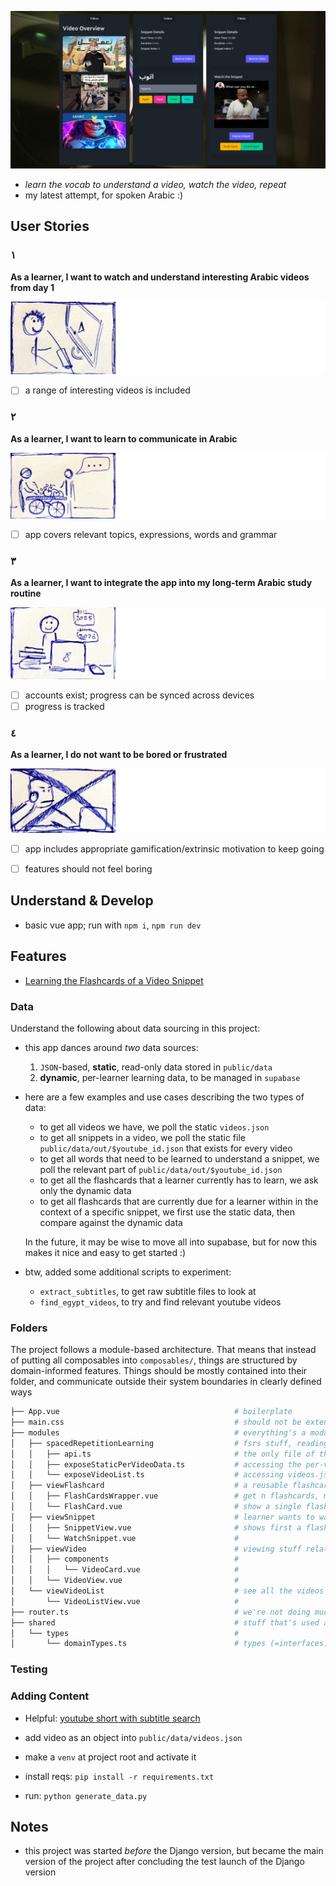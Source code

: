 ![screenshot of the app's different modes: studying flashcards with a spaced repetition view, and watching video snippets and rating how well you understood them](doc/img/header_screenshots.png)

- *learn the vocab to understand a video, watch the video, repeat*
- my latest attempt, for spoken Arabic :)


## User Stories

### ١

**As a learner, I want to watch and understand interesting Arabic videos from day 1**

![](doc/img/us0.webp)

- [ ] a range of interesting videos is included

### ٢

**As a learner, I want to learn to communicate in Arabic**

![](doc/img/us1.webp)

- [ ] app covers relevant topics, expressions, words and grammar

### ٣

**As a learner, I want to integrate the app into my long-term Arabic study routine**

![](doc/img/us2.webp)

- [ ] accounts exist; progress can be synced across devices
- [ ] progress is tracked

### ٤

**As a learner, I do not want to be bored or frustrated**

![](doc/img/us3.webp)

- [ ] app includes appropriate gamification/extrinsic motivation to keep going
- [ ] features should not feel boring


## Understand & Develop

- basic vue app; run with `npm i`, `npm run dev`

## Features

- [Learning the Flashcards of a Video Snippet](doc/features/practicing_vocab_of_snippet.md)

### Data

Understand the following about data sourcing in this project:

- this app dances around _two_ data sources:
  1. `JSON`-based, **static**, read-only data stored in `public/data`
  2. **dynamic**, per-learner learning data, to be managed in `supabase`
- here are a few examples and use cases describing the two types of data:
  - to get all videos we have, we poll the static `videos.json`
  - to get all snippets in a video, we poll the static file `public/data/out/$youtube_id.json` that exists for every video
  - to get all words that need to be learned to understand a snippet, we poll the relevant part of `public/data/out/$youtube_id.json`
  - to get all the flashcards that a learner currently has to learn, we ask only the dynamic data
  - to get all flashcards that are currently due for a learner within in the context of a specific snippet, we first use the static data, then compare against the dynamic data

  In the future, it may be wise to move all into supabase, but for now this makes it nice and easy to get started :)

- btw, added some additional scripts to experiment:
  - `extract_subtitles`, to get raw subtitle files to look at
  - `find_egypt_videos`, to try and find relevant youtube videos

### Folders

The project follows a module-based architecture. That means that instead of putting all composables into `composables/`, things are structured by domain-informed features. Things should be mostly contained into their folder, and communicate outside their system boundaries in clearly defined ways

```bash
├── App.vue                                       # boilerplate
├── main.css                                      # should not be extended; use tailwind + Daisy
├── modules                                       # everything's a module!
│   ├── spacedRepetitionLearning                  # fsrs stuff, reading the local data, talking to the per-user data on supabase
│   │   ├── api.ts                                # the only file of the folder talking to the rest of the code
│   │   ├── exposeStaticPerVideoData.ts           # accessing the per-video jsons, out/$youtube_id.json
│   │   └── exposeVideoList.ts                    # accessing videos.json
│   ├── viewFlashcard                             # a reusable flashcard(s) viewer
│   │   ├── FlashCardsWrapper.vue                 # get n flashcards, make sure we go through all
│   │   └── FlashCard.vue                         # show a single flashcard to the learner, let them reveal and rate the content
│   ├── viewSnippet                               # learner wants to watch and eval a snippet of a video
│   │   ├── SnippetView.vue                       # shows first a flashcard renderer for the snippet, then afterwards lets learner watch and eval by loading WatchSnippet
│   │   └── WatchSnippet.vue                      #
│   ├── viewVideo                                 # viewing stuff relating to a video as a whole
│   │   ├── components                            #
│   │   │   └── VideoCard.vue                     #
│   │   └── VideoView.vue                         #
│   └── viewVideoList                             # see all the videos that we got
│       └── VideoListView.vue                     #
├── router.ts                                     # we're not doing much routing, so we're keeping that here
├── shared                                        # stuff that's used across the app
│   └── types                                     #
│       └── domainTypes.ts                        # types (=interfaces) like Flashcard
```


### Testing

### Adding Content

- Helpful: [youtube short with subtitle search](https://www.youtube.com/results?search_query=+%D8%A7%D9%84%D9%82%D8%A7%D9%87%D8%B1%D8%A9&sp=EgQYASgB)

- add video as an object into `public/data/videos.json`
- make a `venv` at project root and activate it
- install reqs: `pip install -r requirements.txt`
- run: `python generate_data.py`

## Notes

- this project was started _before_ the Django version, but became the main version of the project after concluding the test launch of the Django version